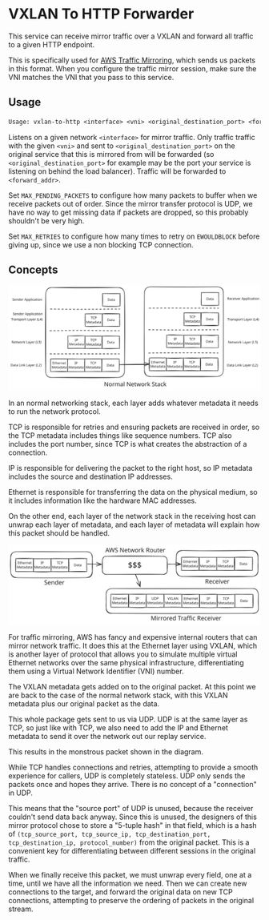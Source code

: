 # VXLAN To HTTP Forwarder

This service can receive mirror traffic over a VXLAN and forward all traffic
to a given HTTP endpoint.

This is specifically used for [AWS Traffic
Mirroring](https://docs.aws.amazon.com/vpc/latest/mirroring/traffic-mirroring-packet-formats.html),
which sends us packets in this format. When you configure the traffic mirror
session, make sure the VNI matches the VNI that you pass to this service.

## Usage

```txt
Usage: vxlan-to-http <interface> <vni> <original_destination_port> <forward_addr>
```

Listens on a given network `<interface>` for mirror traffic. Only traffic
traffic with the given `<vni>` and sent to `<original_destination_port>` on
the original service that this is mirrored from will be forwarded (so
`<original_destination_port>` for example may be the port your service is
listening on behind the load balancer). Traffic will be forwarded to
`<forward_addr>`.

Set `MAX_PENDING_PACKETS` to configure how many packets to buffer when we
receive packets out of order. Since the mirror transfer protocol is UDP, we
have no way to get missing data if packets are dropped, so this probably
shouldn't be very high.

Set `MAX_RETRIES` to configure how many times to retry on `EWOULDBLOCK` before
giving up, since we use a non blocking TCP connection.

## Concepts

![Normal Network Stack](images/normal-network-stack.svg)

In an normal networking stack, each layer adds whatever metadata it needs to
run the network protocol.

TCP is responsible for retries and ensuring packets are received in order, so
the TCP metadata includes things like sequence numbers. TCP also includes the
port number, since TCP is what creates the abstraction of a connection.

IP is responsible for delivering the packet to the right host, so IP metadata
includes the source and destination IP addresses.

Ethernet is responsible for transferring the data on the physical medium, so
it includes information like the hardware MAC addresses.

On the other end, each layer of the network stack in the receiving host can
unwrap each layer of metadata, and each layer of metadata will explain how
this packet should be handled.

![Traffic Mirroring](images/traffic-mirroring.svg)

For traffic mirroring, AWS has fancy and expensive internal routers that can
mirror network traffic. It does this at the Ethernet layer using VXLAN, which
is another layer of protocol that allows you to simulate multiple virtual
Ethernet networks over the same physical infrastructure, differentiating them
using a Virtual Network Identifier (VNI) number.

The VXLAN metadata gets added on to the original packet. At this point we are
back to the case of the normal network stack, with this VXLAN metadata plus
our original packet as the data.

This whole package gets sent to us via UDP. UDP is at the same layer as TCP,
so just like with TCP, we also need to add the IP and Ethernet metadata to
send it over the network out our replay service.

This results in the monstrous packet shown in the diagram.

While TCP handles connections and retries, attempting to provide a smooth
experience for callers, UDP is completely stateless. UDP only sends the
packets once and hopes they arrive. There is no concept of a "connection" in
UDP.

This means that the "source port" of UDP is unused, because the receiver
couldn't send data back anyway. Since this is unused, the designers of this
mirror protocol chose to store a "5-tuple hash" in that field, which is a hash
of `(tcp_source_port, tcp_source_ip, tcp_destination_port, tcp_destination_ip,
protocol_number)` from the original packet. This is a convenient key for
differentiating between different sessions in the original traffic.

When we finally receive this packet, we must unwrap every field, one at a
time, until we have all the information we need. Then we can create new
connections to the target, and forward the original data on new TCP
connections, attempting to preserve the ordering of packets in the original
stream.
